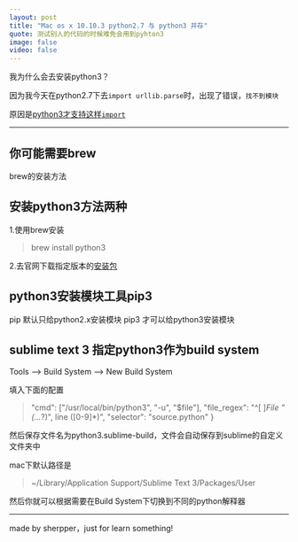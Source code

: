 ```yaml
---
layout: post
title: "Mac os x 10.10.3 python2.7 与 python3 并存"
quote: 测试别人的代码的时候难免会用到pyhton3
image: false
video: false
---
```


我为什么会去安装python3？

因为我今天在python2.7下去`import urllib.parse`时，出现了错误，`找不到模块`

原因是[python3才支持这样`import`](http://my.oschina.net/u/999436/blog/113317)

-----

## 你可能需要brew
brew的安装方法

## 安装python3方法两种

1.使用brew安装
> brew install python3

2.去官网下载指定版本的[安装包](http://python.org/download/) 


## python3安装模块工具pip3
pip 默认只给python2.x安装模块 
pip3 才可以给python3安装模块

## sublime text 3 指定python3作为build system

Tools --> Build System --> New Build System

填入下面的配置

>	"cmd": ["/usr/local/bin/python3", "-u", "$file"],
>	"file_regex": "^[ ]*File \"(...*?)\", line ([0-9]*)",
>	"selector": "source.python" }

然后保存文件名为python3.sublime-build，文件会自动保存到sublime的自定义文件夹中 

mac下默认路径是
> ~/Library/Application Support/Sublime Text 3/Packages/User

然后你就可以根据需要在Build System下切换到不同的python解释器



-----

made by sherpper，just for learn something!


